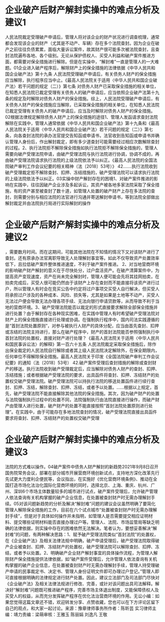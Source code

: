 # 企业破产后财产解封实操中的难点分析及建议1

人民法院裁定受理破产申请后，管理人将对该企业的财产状况进行调查梳理，通常都会发现该企业的财产（尤其是不动产、车辆）存在多个法院查封。因为企业在破产之前往往负债累累，面临大量诉讼案件，故其财产很可能多次被法院查封，且查封法院遍布各地、各个级别。无论从保护债权人、买受人利益和破产案件推进方面，都需要对保全措施进行解除。但是在实操中，“解封难”一直是管理人的一大难题。01企业进入破产程序后，解除财产上的保全措施的法律依据《中华人民共和国企业破产法》第十九条  人民法院受理破产申请后，有关债务人财产的保全措施应当解除，执行程序应当中止。《最高人民法院关于适用〈中华人民共和国企业破产法〉若干问题的规定（二）》第七条  对债务人财产已采取保全措施的相关单位，在知悉人民法院已裁定受理有关债务人的破产申请后，应当依照企业破产法第十九条的规定及时解除对债务人财产的保全措施。综上，人民法院受理破产申请后，有关债务人财产的保全措施应当解除，已采取保全措施的相关单位，在知悉人民法院已裁定受理有关债务人的破产申请后，应当及时解除对债务人财产的保全措施。02根据法律规定解除债务人财产上的保全措施的途径1、管理人发函请求查封法院解除在实践中，管理人通常依据《中华人民共和国企业破产法》第十九条和《最高人民法院关于适用〈中华人民共和国企业破产法〉若干问题的规定（二）》第七条，向各查封法院的承办法官提交告知函或申请书，法官收到告知函或申请书并确认管理人身份后，作出解封裁定，即有多少道查封可能需要经过相应次数解除查封的过程。2、执行法院拒不解除保全措施如执行法院拒不解除保全措施的，管理人需要向破产受理法院申请，由破产受理法院与执行法院进行协调，协调不成的，再由破产受理法院请求执行法院的上级法院依法予以纠正。《最高人民法院的全国法院破产审判工作会议纪要的相关精神（法〔2018〕53号）》  42.……执行法院收到破产受理裁定拒不解除查封、扣押、冻结措施的，破产受理法院可以请求执行法院的上级法院依法予以纠正。03实操中财产解封存在的困境1、对破产案件推进的影响在实践中，往往因破产企业涉及多起诉讼，其资产被各地多家法院采取了保全措施，有的资产甚至被查封了数十道，如管理人处置的破产财产上存在多法院的查封，则需要分别与相应法院的法官进行沟通并寄送解封申请书，等到法院全部做出解封裁定并由法院执行局进行实际解封的操作

# 企业破产后财产解封实操中的难点分析及建议2

，需要数月时间。而在这期间，可能其他法院在不知情的情况下又对该财产进行了查封。还有原承办法官离职导致无人处理解封事宜等。如此不仅导致资产处置效率低下，且拉低破产案件整体推进速度，不利于破产案件推进。 2、对当地营商环境的影响破产财产解封的意义在于尽快处分，过户盘活资产。在破产清算案件中，为提高资产变现速度，资产在尚未完全解封时，管理人便可能会先将其挂网拍卖，在拍卖完成后，买受人很可能仍然由于该财产上存在查封而不能直接将该资产进行过户，所以管理人有时会在竞买公告中约定将过户事项交买受人自行解决，但买受人将承担过户涉及的各种成本、风险、损失等，尤其是如果是土地等不动产，买受人无法过户便会导致无法办理各项手续、无法向银行申请贷款等，从而导致不利于当地的营商环境。3、破产受理法院能否以裁定的形式直接要求解除全部保全措施并进行处置？由于解封存在各种现实困难，在实践中管理人有时希望破产受理法院对财产上的保全措施直接进行处理或协调。在强制执行程序中，国内司法实践遵循的是“首封法院处置原则”，对参与被执行人财产的具体分配，应当由首先查封、扣押或冻结的法院主持进行，那么在破产程序中，财产的首封法院能否参照强制执行中首封法院的处置权，直接对财产进行处理？《最高人民法院关于适用〈中华人民共和国民事诉讼法〉的解释》第一百六十五条  人民法院裁定采取保全措施后，除作出保全裁定的人民法院自行解除或者其上级人民法院决定解除外，在保全期限内，任何单位不得解除保全措施。最高人民法院关于印发《全国法院破产审判工作会议纪要》的通知（法〔2018〕53号）  42.破产案件受理后查封措施的解除或查封财产的移送。执行法院收到破产受理裁定后，应当解除对债务人财产的查封、扣押、冻结措施；或者根据破产受理法院的要求，出具函件将查封、扣押、冻结财产的处置权交破产受理法院。破产受理法院可以持执行法院的移送处置函件进行续行查封、扣押、冻结，解除查封、扣押、冻结，或者予以处置。……根据以上规定，首先，破产受理法院不能直接解除其他法院的保全措施。其次，因为破产财产的处置与法院强制执行过程中的处置不同，法院强制执行由法院直接进行操作，而破产财产由管理人进行处置，破产财产的处置不能直接按照“首封法院处置原则进行处理”。在实践中，由于可能存在多地法院查封的情况，破产受理法院直接出具函件要求将查封、扣押、冻结财产的处置权交破产受理

# 企业破产后财产解封实操中的难点分析及建议3

法院的方式难以操作。04破产案件中债务人财产解封的新趋势2021年9月8日召开国务院常务会议，部署在部分城市开展营商环境创新试点，支持地方深化改革先行先试更大力度利企便民等，会议指出，在实施好《优化营商环境条例》、推动在全国打造市场化法治化国际化营商环境的同时，选择北京、上海、重庆、杭州、广州、深圳6个市场主体数量较多的城市进行试点，破产案件受理后，允许破产管理人依法查询有关机构掌握的破产企业信息，在处置被查封财产时无需办理解封手续。05对该问题新趋势的分析及解决“解封难”问题的建议会议虽然明确了要简化管理人解除保全措施的工作，目前在六个试点城市“处置被查封财产时无需办理解封手续”，但是对于具体如何操作并未指明，如管理人是否需要提交相应证明材料、提交哪些证明材料能否直接办理过户等。管理人、法院、市场监管局等缺乏明确的法律依据，则实操中存在的困难依然无法解决。笔者认为，要想妥善解决“解封难”的问题，有两种解决思路：1、赋予破产受理法院类似“首封法院”的处置权，在《企业破产法》及相关法律法规中明确，破产申请受理后，破产受理法院取得破产企业被查封、扣押、冻结财产的处置权，破产受理法院可以解除查封、扣押、冻结，或者予以处置。2、明确破产企业财产解封事宜的具体操作流程，为管理人解除财产保全措施提供法律依据，如“破产案件受理后，允许管理人依法查询有关机构掌握的破产企业信息，在处置被查封财产时无需办理解封手续，管理人持受理破产申请的民事裁定书、决定书、管理人身份证明文件即可办理过户登记。”管理人即可直接根据明确的法律规定进行财产处置。因此，建议立法部门及司法部门尽快对《企业破产法》及相关法律法规进行修改、完善，或针对该问题出具司法解释。解决好“解封难”问题既可推进破产程序，完善市场主体退出制度，又能保障债权人及买受人的权益，从而充分发挥破产程序在优化法治营商环境的作用。无讼小编：如果您觉得这篇文章还不错，欢迎转发分享、点赞收藏，您也可以在下方评论区留下自己的观点，和大家一起讨论。来源：豫章律师事务所作者：陈昕芸 实习律师主编：靖力责编：梁萌审核：王雅玉 陈丽娟 刘逸凡 王敬

